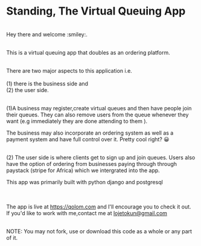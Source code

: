 # Standing, The Virtual Queuing App
<br>
Hey there and welcome :smiley:.<br><br>

This is a virtual queuing app that doubles as an ordering platform.
<br><br>

There are two major aspects to this application i.e.<br><br>
(1) there is the business side and<br>
(2) the user side.
<br><br>

(1)A business may register,create virtual queues and then have people join their queues. They can also remove users from the queue whenever they want (e.g immediately they are done attending to them ).<br>

The business may also incorporate an ordering system as well as a payment system and have full control over it. Pretty cool right? :grinning:<br><br>


(2) The user side is where clients get to sign up and join queues. 
Users also have the option of ordering from businesses paying through through paystack (stripe for Africa) which we intergrated into the app.<br>

This app was primarily built with python django and postgresql 

<br><br>
The app is live at https://qolom.com and I'll encourage you to check it out.
<br>If you'd like to work with me,contact me at lojetokun@gmail.com
<br><br>

NOTE: You may not fork, use or download this code as a whole or any part of it.
